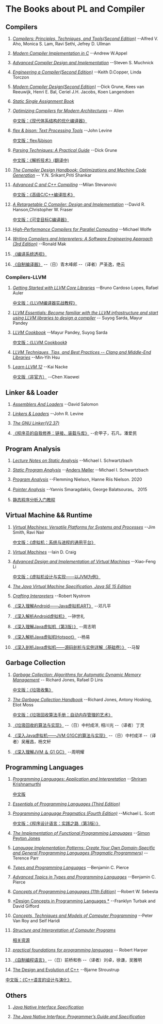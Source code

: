 # The Books about PL and Compiler

## Compilers

1. [*Compilers: Principles, Techniques, and Tools(Second Edition)*](https://www.amazon.com/dp/0321486811/) --Alfred V. Aho, Monica S. Lam, Ravi Sethi, Jefrey D. Ullman

2. [*Modern Compiler Implementation in C*](https://www.amazon.com/dp/0521607655/) --Andrew W.Appel

3. [*Advanced Compiler Design and Implementation*](https://www.amazon.com/dp/1558603204/) --Steven S. Muchnick

4. [*Engineering a Compiler(Second Edition)*](https://www.amazon.com/dp/012088478X/) --Keith D.Copper, Linda Torczon

5. [*Modern Compiler Design(Second Edition)*](https://www.amazon.com/dp/149394472X) --Dick Grune, Kees van Reeuwijk, Henri E. Bal, Ceriel J.H. Jacobs, Koen Langendoen

6. [*Static Single Assignment Book*](http://ssabook.gforge.inria.fr/latest/book.pdf)

7. [*Optimizing Compilers for Modern Architectures*](https://www.amazon.com/dp/8181473663/) -- Allen

    [中文版：《现代体系结构的优化编译器》](https://book.douban.com/subject/1171448/)

8. [*flex & bison: Text Processing Tools*](https://www.amazon.com/dp/0596155972/) --John Levine

    [中文版：flex与bison](https://book.douban.com/subject/6109479/)

9. [*Parsing Techniques: A Practical Guide*](https://www.amazon.com/dp/B01B996XWO/) --Dick Grune

    [中文版：《解析技术》(翻译中)](https://github.com/duguying/parsing-techniques)

10. [*The Compiler Design Handbook: Optimizations and Machine Code Generation*](https://www.amazon.com/dp/B00A8SLYK4/) -- Y.N. Srikant,Priti Shankar

11. [*Advanced C and C++ Compiling*](https://www.amazon.com/dp/B01HXFLQH0/) --Milan Stevanovic

    [中文版：《高级C/C++编译技术》](https://book.douban.com/subject/26414485/)

12. [*A Retargetable C Compiler: Design and Implementation*](https://www.amazon.com/dp/0805316701/) --David R. Hanson,Christopher W. Fraser

    [中文版：《可变目标C编译器》](https://book.douban.com/subject/26915591/)

13. [*High-Performance Compilers for Parallel Computing*](https://www.amazon.com/dp/0805327304) --Michael Wolfe

14. [*Writing Compilers and Interpreters: A Software Engineering Approach (3rd Edition)*](https://www.amazon.com/dp/0470177071/) --Ronald Mak

15. [《编译系统透视》](https://book.douban.com/subject/26762311/)

16. [《自制编译器》](https://book.douban.com/subject/26806041/)  --（日）青木峰郎  --（译者）严圣逸，绝云

### Compilers-LLVM

1. [*Getting Started with LLVM Core Libraries*](https://www.amazon.com/dp/1782166920/) --Bruno Cardoso Lopes, Rafael Auler

   [中文版：《LLVM编译器实战教程》](https://book.douban.com/subject/34802579/)

2. [*LLVM Essentials: Become familiar with the LLVM infrastructure and start using LLVM libraries to design a compiler*](https://www.amazon.com/dp/1785280805/) -- Suyog Sarda, Mayur Pandey

3. [*LLVM Cookbook*](https://www.amazon.com/dp/178528598X/) --Mayur Pandey, Suyog Sarda

   [中文版：《LLVM Cookbook》](https://book.douban.com/subject/26820613/)

4. [*LLVM Techniques, Tips, and Best Practices -- Clang and Middle-End Libraries*](https://www.amazon.com/-/zh/dp/1838824952/)  --Min-Yih Hsu

5. [*Learn LLVM 12*](https://www.amazon.com/-/zh/dp/1839213507/)  --Kai Nacke

   [中文版（非官方）](https://github.com/xiaoweiChen/Learn-LLVM-12) --Chen Xiaowei

## Linker && Loader

1. [*Assemblers And Loaders*](http://www.davidsalomon.name/assem.advertis/AssemAd.html)  --David Salomon

2. [*Linkers & Loaders*](https://www.amazon.com/dp/1558604960/) --John R. Levine

3. [*The GNU Linker(V2.37)*](https://sourceware.org/binutils/docs/ld.pdf)

4. [《程序员的自我修养：链接、装载与库》](https://book.douban.com/subject/3652388/)  --俞甲子，石凡，潘爱民

## Program Analysis

1. [*Lecture Notes on Static Analysis*](https://lara.epfl.ch/w/_media/sav08:schwartzbach.pdf) --Michael I. Schwartzbach

2. [*Static Program Analysis*](https://cs.au.dk/~amoeller/spa/) --[Anders Møller](https://cs.au.dk/~amoeller/) --Michael I. Schwartzbach

3. [*Program Analysis*](https://arxiv.org/ftp/arxiv/papers/2012/2012.10086.pdf) --Flemming Nielson, Hanne Riis Nielson. 2020

4. [*Pointer Analysis*](https://yanniss.github.io/points-to-tutorial15.pdf) --Yannis Smaragdakis, George Balatsouras。 2015

5. [静态程序分析入门教程](https://github.com/RangerNJU/Static-Program-Analysis-Book)

## Virtual Machine && Runtime

1. [*Virtual Machines: Versatile Platforms for Systems and Processes*](https://www.amazon.com/dp/1558609105) --Jim Smith, Ravi Nair

    [中文版：《虚拟机：系统与进程的通用平台》](https://book.douban.com/subject/3611865/)

2. [*Virtual Machines*](https://www.amazon.com/dp/1852339691) --Iain D. Craig

3. [*Advanced Design and Implementation of Virtual Machines*](https://www.amazon.com/dp/B01MXZWNQP/) --Xiao-Feng Li

    [中文版：《虚拟机设计与实现——以JVM为例》](https://book.douban.com/subject/34935105/)

4. [*The Java Virtual Machine Specification, Java SE 15 Edition*](https://docs.oracle.com/javase/specs/jvms/se15/jvms15.pdf)

5. [*Crafting Interpreters*](https://craftinginterpreters.com/) --Robert Nystrom

6. [《深入理解Android——Java虚拟机ART》](https://book.douban.com/subject/33390277/) --邓凡平

7. [《深入解析Android虚拟机》](https://book.douban.com/subject/30160468/) --钟世礼

8. [《深入理解Java虚拟机（第3版）》](https://book.douban.com/subject/34907497/) --周志明

9. [《深入解析Java虚拟机Hotspot》](https://book.douban.com/subject/35292715/)  --杨易

10. [《深入剖析Java虚拟机——源码剖析与实例详解（基础卷）》](https://book.douban.com/subject/35571969/)  --马智

## Garbage Collection

1. [*Garbage Collection:  Algorithms for Automatic Dynamic Memory Management*](https://book.douban.com/subject/2135376/) -- Richard Jones, Rafael D Lins

    [中文版：《垃圾收集》](https://book.douban.com/subject/1157908/)

2. [*The Garbage Collection Handbook*](http://gchandbook.org/) --Richard Jones, Antony Hosking, Eliot Moss

    [中文版：《垃圾回收算法手册：自动内存管理的艺术》](https://book.douban.com/subject/26740958/)

3. [《垃圾回收的算法与实现》](https://book.douban.com/subject/26821357/) --（日）中村成洋, 相川光 --（译者）丁灵

4. [《深入Java虚拟机——JVM G1GC的算法与实现》](https://book.douban.com/subject/35292560/) --（日）中村成洋  --（译者）吴雁昌，杨文轩

5. [《深入理解JVM ＆ G1 GC》](https://book.douban.com/subject/27062586/)  --周明耀

## Programming Languages

1. [*Programming Languages: Application and Interpretation*](https://www.plai.org/) --[Shriram Krishnamurthi](https://cs.brown.edu/~sk/)

    [中文版](https://github.com/lotuc/PLAI-cn)

2. [*Essentials of Programming Languages (Third Edition)*](http://www.eopl3.com/)

3. [*Programming Language Pragmatics (Fourth Edition)*](https://book.douban.com/subject/26424018/) --Michael L. Scott

    [中文版：《程序设计语言：实践之路（第3版）》](https://book.douban.com/subject/10802357/)

4. [*The Implementation of Functional Programming Languages*](https://www.microsoft.com/en-us/research/publication/the-implementation-of-functional-programming-languages/?from=http%3A%2F%2Fresearch.microsoft.com%2Fen-us%2Fum%2Fpeople%2Fsimonpj%2Fpapers%2Fslpj-book-1987%2F) --[Simon Peyton Jones](https://www.microsoft.com/en-us/research/people/simonpj/)

5. [*Language Implementation Patterns: Create Your Own Domain-Specific and General Programming Languages (Pragmatic Programmers)*](https://www.amazon.com/dp/193435645X/) --Terence Parr

6. [*Types and Programming Languages*](https://www.amazon.com/dp/0262162091/) --Benjamin C. Pierce

7. [*Advanced Topics in Types and Programming Languages*](https://www.amazon.com/dp/B008UZ02BE/) --Benjamin C. Pierce

8. [*Concepts of Programming Languages (11th Edition)*](https://www.amazon.com/dp/9353438896) --Robert W. Sebesta

9. [*Design Concepts in Programming Languages *](http://dcpl.mit.edu/) --Franklyn Turbak and David Gifford

10. [*Concepts, Techniques and Models of Computer Programming*](https://www.info.ucl.ac.be/~pvr/book.html) --Peter Van Roy and Seif Haridi

11. [*Structure and Interpretation of Computer Programs*](https://mitpress.mit.edu/books/structure-and-interpretation-computer-programs)

    [相关资源](https://github.com/DeathKing/Learning-SICP)
    
12. [*practical foundations for programming languages*](https://www.cs.cmu.edu/~rwh/pfpl/) -- Robert Harper

13. [《自制编程语言》](https://book.douban.com/subject/25735333/)  --（日）前桥和弥  --（译者）刘卓，徐谦，吴雅明

14. [The Design and Evolution of C++](https://book.douban.com/subject/1124745/) --Bjarne Stroustrup

  [中文版：《C++语言的设计与演化》](https://book.douban.com/subject/35198313/)

## Others

1. [*Java Native Interface Specification*](https://docs.oracle.com/en/java/javase/14/docs/specs/jni/index.html)

2. [*The Java Native Interface: Programmer’s Guide and Specification*](https://www.oreilly.com/library/view/javatm-native-interface/0201325772/)
